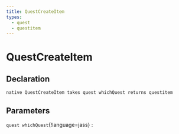 ```yaml
---
title: QuestCreateItem
types:
  - quest
  - questitem
---
```


# QuestCreateItem

## Declaration

```jass
native QuestCreateItem takes quest whichQuest returns questitem
```

## Parameters
`quest whichQuest`{!language=jass}
: 
